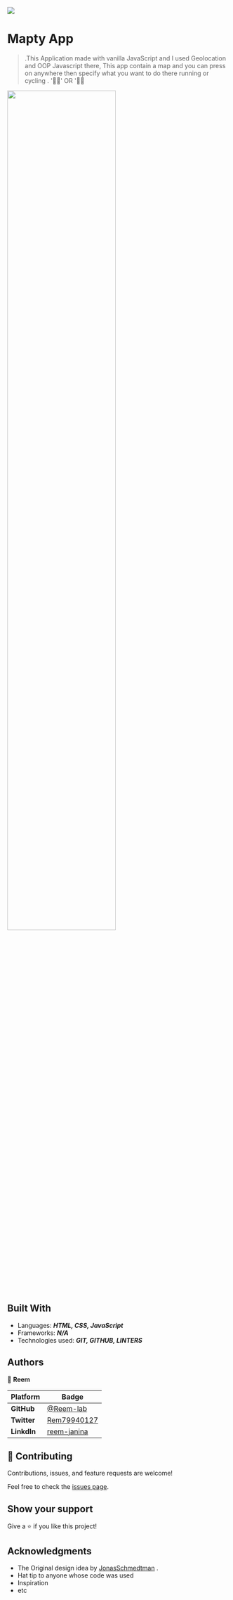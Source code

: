 ![](https://img.shields.io/static/v1?label=BY&message=Reemoz&color=pink)

<!-- Feel Free to Add, Update, Delete Any Section you find needs so -->

# Mapty App

> .This Application made with vanilla JavaScript and I used Geolocation and OOP Javascript there, This app contain a map and you can press on anywhere then specify what you want to do there running or cycling . '🏃‍♂️' OR '🚴‍♀️

<img src="mapty.mp4" width="70%">

## Built With

- Languages: _**HTML, CSS, JavaScript**_
- Frameworks: _**N/A**_
- Technologies used: _**GIT, GITHUB, LINTERS**_

## Authors

<!-- Only Change Username for Different Accounts -->

👤 **Reem**

 Platform | Badge |
 --- | --- |
 **GitHub**  | [@Reem-lab](https://github.com/Reem-lab)
 **Twitter** | [Rem79940127](https://twitter.com/Rem79940127)
 **LinkdIn** | [reem-janina](https://www.linkedin.com/in/reem-janina-ab74ab21a/)


## 🤝 Contributing

Contributions, issues, and feature requests are welcome!

Feel free to check the [issues page](https://github.com/MrRamoun/WEBDEV/issues).

## Show your support

Give a ⭐️ if you like this project!

## Acknowledgments

- The Original design idea by [JonasSchmedtman](https://github.com/jonasschmedtmann) .
- Hat tip to anyone whose code was used
- Inspiration
- etc

